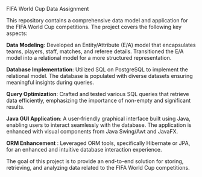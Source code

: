 FIFA World Cup Data Assignment

This repository contains a comprehensive data model and application for the FIFA World Cup competitions. The project covers the following key aspects:

**Data Modeling**: Developed an Entity/Attribute (E/A) model that encapsulates teams, players, staff, matches, and referee details. Transitioned the E/A model into a relational model for a more structured representation.

**Database Implementation**: Utilized SQL on PostgreSQL to implement the relational model. The database is populated with diverse datasets ensuring meaningful insights during queries.

**Query Optimization**: Crafted and tested various SQL queries that retrieve data efficiently, emphasizing the importance of non-empty and significant results.

**Java GUI Application**: A user-friendly graphical interface built using Java, enabling users to interact seamlessly with the database. The application is enhanced with visual components from Java Swing/Awt and JavaFX.

**ORM Enhancement** : Leveraged ORM tools, specifically Hibernate or JPA, for an enhanced and intuitive database interaction experience.

The goal of this project is to provide an end-to-end solution for storing, retrieving, and analyzing data related to the FIFA World Cup competitions. 
